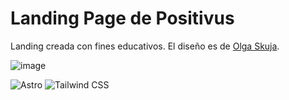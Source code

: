 # Landing Page de Positivus

Landing creada con fines educativos. El diseño es de [Olga Skuja](https://www.olgaskuja.design/).


![image](https://github.com/user-attachments/assets/67455adb-d42d-4d4e-a70a-fcced872c423)

![Astro](https://img.shields.io/badge/Astro-333333?style=for-the-badge&logo=astro&logoColor=FF5C77)
![Tailwind CSS](https://img.shields.io/badge/Tailwind_CSS-38B2AC?style=for-the-badge&logo=tailwind-css&logoColor=white)



